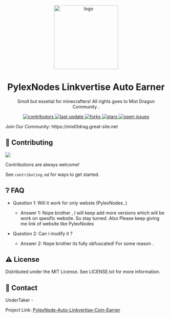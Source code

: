 <div align="center">

  <img src="https://media.istockphoto.com/id/901208878/vector/conceptual-cartoon-of-tired-angry-business-man-working-on-computer.jpg?b=1&s=170667a&w=0&k=20&c=HBVzy33mMduqTo-ReW4WXDtMlTCPO8IZf-ldOpVMyYE=" alt="logo" width="200" height="auto" />
  <h1>PylexNodes Linkvertise Auto Earner</h1>
  
  <p>
    Smoll but essetial for minecrafters! 
    All rights goes to Mist Dragon Community . 
  </p>
  
  
<!-- Badges -->
<p>
  <a href="https://github.com/AshAritra/PylexNode-Auto-Linkvertise-Coin-Earner/graphs/contributors">
    <img src="https://img.shields.io/github/contributors/AshAritra/PylexNode-Auto-Linkvertise-Coin-Earner" alt="contributors" />
  </a>
  <a href="">
    <img src="https://img.shields.io/github/last-commit/AshAritra/PylexNode-Auto-Linkvertise-Coin-Earner" alt="last update" />
  </a>
  <a href="https://github.com/AshAritra/PylexNode-Auto-Linkvertise-Coin-Earner/network/members">
    <img src="https://img.shields.io/github/forks/Louis3797/awesome-readme-template" alt="forks" />
  </a>
  <a href="https://github.com/Louis3797/awesome-readme-template/stargazers">
    <img src="https://img.shields.io/github/stars/AshAritra/PylexNode-Auto-Linkvertise-Coin-Earner" alt="stars" />
  </a>
  <a href="https://github.com/AshAritra/PylexNode-Auto-Linkvertise-Coin-Earner/issues/">
    <img src="https://img.shields.io/github/issues/AshAritra/PylexNode-Auto-Linkvertise-Coin-Earner" alt="open issues" />
  </a>
</p>
</div>
Join Our Community: https://mist0drag.great-site.net

<!-- Contributing -->
## :wave: Contributing

<a href="https://github.com/Louis3797/awesome-readme-template/graphs/contributors">
  <img src="https://contrib.rocks/image?repo=Louis3797/awesome-readme-template" />
</a>


Contributions are always welcome!

See `contributing.md` for ways to get started.

<!-- FAQ -->
## :grey_question: FAQ

- Question 1: Will it work for only webste (PylexNodes..)

  + Answer 1: Nope brother , I will keep add more versions which will be work on spesific website. So stay turned .Also Please keep giving me link of website like PylexNodes

- Question 2: Can i modify it ?

  + Answer 2: Nope brother its fully obfuscated! For some reason . 


<!-- License -->
## :warning: License

Distributed under the MIT License. See LICENSE.txt for more information.


<!-- Contact -->
## :handshake: Contact

UnderTaker - 

Project Link: [PylexNode-Auto-Linkvertise-Coin-Earner](https://github.com/AshAritra/PylexNode-Auto-Linkvertise-Coin-Earner)


